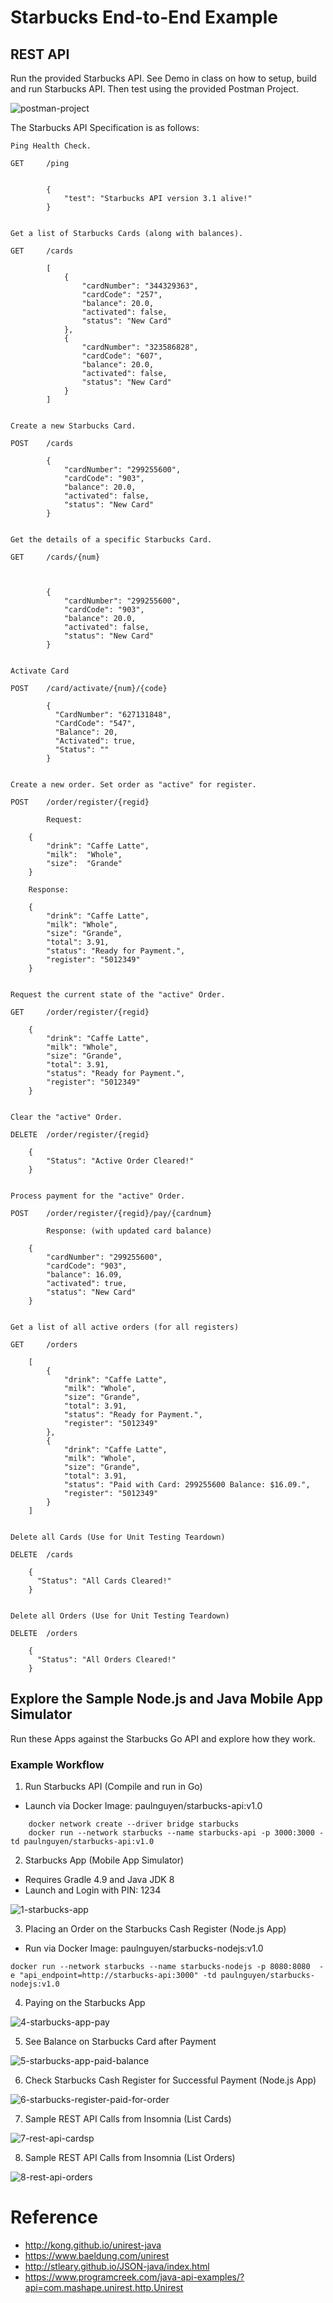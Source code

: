 # Starbucks End-to-End Example


## REST API 

Run the provided Starbucks API.  See Demo in class on how to setup, build and run Starbucks API.  Then test using the provided Postman Project.

![postman-project](images/postman-project.png)


The Starbucks API Specification is as follows:

```
Ping Health Check.

GET 	/ping
		

		{
		    "test": "Starbucks API version 3.1 alive!"
		}		


Get a list of Starbucks Cards (along with balances).

GET 	/cards 

		[
		    {
		        "cardNumber": "344329363",
		        "cardCode": "257",
		        "balance": 20.0,
		        "activated": false,
		        "status": "New Card"
		    },
		    {
		        "cardNumber": "323586828",
		        "cardCode": "607",
		        "balance": 20.0,
		        "activated": false,
		        "status": "New Card"
		    }
		]		


Create a new Starbucks Card.

POST 	/cards

		{
		    "cardNumber": "299255600",
		    "cardCode": "903",
		    "balance": 20.0,
		    "activated": false,
		    "status": "New Card"
		}


Get the details of a specific Starbucks Card.

GET 	/cards/{num}

		

		{
		    "cardNumber": "299255600",
		    "cardCode": "903",
		    "balance": 20.0,
		    "activated": false,
		    "status": "New Card"
		}


Activate Card 

POST 	/card/activate/{num}/{code}

		{
		  "CardNumber": "627131848",
		  "CardCode": "547",
		  "Balance": 20,
		  "Activated": true,
		  "Status": ""
		}


Create a new order. Set order as "active" for register.

POST    /order/register/{regid}
        
        Request:

	{
	    "drink": "Caffe Latte",
	    "milk":  "Whole",
	    "size":  "Grande"
	}           

	Response:

	{
	    "drink": "Caffe Latte",
	    "milk": "Whole",
	    "size": "Grande",
	    "total": 3.91,
	    "status": "Ready for Payment.",
	    "register": "5012349"
	}	    


Request the current state of the "active" Order.

GET     /order/register/{regid}
        
	{
	    "drink": "Caffe Latte",
	    "milk": "Whole",
	    "size": "Grande",
	    "total": 3.91,
	    "status": "Ready for Payment.",
	    "register": "5012349"
	}


Clear the "active" Order.

DELETE  /order/register/{regid}
       
	{
	    "Status": "Active Order Cleared!"
	}


Process payment for the "active" Order. 

POST    /order/register/{regid}/pay/{cardnum}
        
        Response: (with updated card balance)

	{
	    "cardNumber": "299255600",
	    "cardCode": "903",
	    "balance": 16.09,
	    "activated": true,
	    "status": "New Card"
	}


Get a list of all active orders (for all registers)

GET     /orders
        
	[
	    {
	        "drink": "Caffe Latte",
	        "milk": "Whole",
	        "size": "Grande",
	        "total": 3.91,
	        "status": "Ready for Payment.",
	        "register": "5012349"
	    },
	    {
	        "drink": "Caffe Latte",
	        "milk": "Whole",
	        "size": "Grande",
	        "total": 3.91,
	        "status": "Paid with Card: 299255600 Balance: $16.09.",
	        "register": "5012349"
	    }
	]


Delete all Cards (Use for Unit Testing Teardown)

DELETE 	/cards

	{
	  "Status": "All Cards Cleared!"
	}


Delete all Orders (Use for Unit Testing Teardown)

DELETE 	/orders	

	{
	  "Status": "All Orders Cleared!"
	}

```

## Explore the Sample Node.js and Java Mobile App Simulator

Run these Apps against the Starbucks Go API and explore how they work.


### Example Workflow

1. Run Starbucks API (Compile and run in Go)

* Launch via Docker Image:  paulnguyen/starbucks-api:v1.0

```
	docker network create --driver bridge starbucks
	docker run --network starbucks --name starbucks-api -p 3000:3000 -td paulnguyen/starbucks-api:v1.0
```

2. Starbucks App (Mobile App Simulator)

* Requires Gradle 4.9 and Java JDK 8
* Launch and Login with PIN: 1234 

![1-starbucks-app](images/1-starbucks-app.png)

3. Placing an Order on the Starbucks Cash Register (Node.js App)

* Run via Docker Image: paulnguyen/starbucks-nodejs:v1.0

```
docker run --network starbucks --name starbucks-nodejs -p 8080:8080  -e "api_endpoint=http://starbucks-api:3000" -td paulnguyen/starbucks-nodejs:v1.0
```

4. Paying on the Starbucks App

![4-starbucks-app-pay](images/4-starbucks-app-pay.png)

5. See Balance on Starbucks Card after Payment

![5-starbucks-app-paid-balance](images/5-starbucks-app-paid-balance.png)

6. Check Starbucks Cash Register for Successful Payment (Node.js App)

![6-starbucks-register-paid-for-order](images/6-starbucks-register-paid-for-order.png)

7. Sample REST API Calls from Insomnia (List Cards)

![7-rest-api-cardsp](images/7-rest-api-cards.png)

8. Sample REST API Calls from Insomnia (List Orders)

![8-rest-api-orders](images/8-rest-api-orders.png)



# Reference

* http://kong.github.io/unirest-java
* https://www.baeldung.com/unirest
* http://stleary.github.io/JSON-java/index.html
* https://www.programcreek.com/java-api-examples/?api=com.mashape.unirest.http.Unirest







